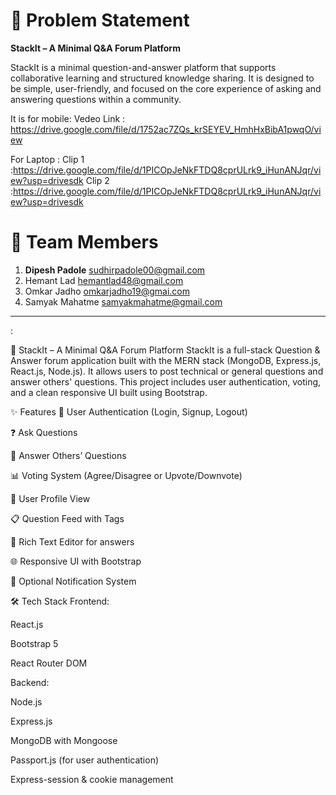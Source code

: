 # 📘 Problem Statement

**StackIt – A Minimal Q&A Forum Platform**

StackIt is a minimal question-and-answer platform that supports collaborative learning and structured knowledge sharing. It is designed to be simple, user-friendly, and focused on the core experience of asking and answering questions within a community.

It is for mobile:
Vedeo Link : https://drive.google.com/file/d/1752ac7ZQs_krSEYEV_HmhHxBibA1pwqO/view

For Laptop :
Clip 1 :https://drive.google.com/file/d/1PICOpJeNkFTDQ8cprULrk9_iHunANJqr/view?usp=drivesdk
Clip 2 :https://drive.google.com/file/d/1PICOpJeNkFTDQ8cprULrk9_iHunANJqr/view?usp=drivesdk

# 👥 Team Members

1. **Dipesh Padole** sudhirpadole00@gmail.com
2. Hemant Lad hemantlad48@gmail.com
3. Omkar Jadho omkarjadho19@gmai.com
4. Samyak Mahatme samyakmahatme@gmail.com

---

:

📘 StackIt – A Minimal Q&A Forum Platform
StackIt is a full-stack Question & Answer forum application built with the MERN stack (MongoDB, Express.js, React.js, Node.js). It allows users to post technical or general questions and answer others' questions. This project includes user authentication, voting, and a clean responsive UI built using Bootstrap.

✨ Features
🔐 User Authentication (Login, Signup, Logout)

❓ Ask Questions

💬 Answer Others’ Questions

📊 Voting System (Agree/Disagree or Upvote/Downvote)

🧑 User Profile View

📋 Question Feed with Tags

📝 Rich Text Editor for answers

🌐 Responsive UI with Bootstrap

🔔 Optional Notification System

🛠️ Tech Stack
Frontend:

React.js

Bootstrap 5

React Router DOM

Backend:

Node.js

Express.js

MongoDB with Mongoose

Passport.js (for user authentication)

Express-session & cookie management


